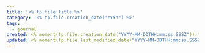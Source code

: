 ```yaml
---
title: '<% tp.file.title %>'
category: '<% tp.file.creation_date("YYYY") %>'
tags:
  - journal
created: <% moment(tp.file.creation_date("YYYY-MM-DDTHH:mm:ss.SSSZ")).toISOString() %>
updated: <% moment(tp.file.last_modified_date("YYYY-MM-DDTHH:mm:ss.SSSZ")).toISOString() %>
---
```


